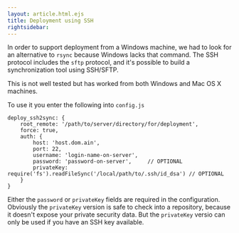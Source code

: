 ```yaml
---
layout: article.html.ejs
title: Deployment using SSH
rightsidebar:
---
```


In order to support deployment from a Windows machine, we had to look for an alternative to `rsync` because Windows lacks that command.  The SSH protocol includes the `sftp` protocol, and it's possible to build a synchronization tool using SSH/SFTP.

This is not well tested but has worked from both Windows and Mac OS X machines.

To use it you enter the following into `config.js`

    deploy_ssh2sync: {
        root_remote: '/path/to/server/directory/for/deployment',
        force: true,
        auth: {
            host: 'host.dom.ain',
            port: 22,
            username: 'login-name-on-server',
            password: 'password-on-server',     // OPTIONAL
            privateKey: require('fs').readFileSync('/local/path/to/.ssh/id_dsa') // OPTIONAL
        }
    }

Either the `password` or `privateKey` fields are required in the configuration.  Obviously the `privateKey` version is safe to check into a repository, because it doesn't expose your private security data.  But the `privateKey` versio can only be used if you have an SSH key available.